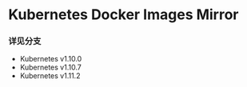 # Kubernetes Docker Images  Mirror

### 详见分支
- Kubernetes v1.10.0
- Kubernetes v1.10.7
- Kubernetes v1.11.2